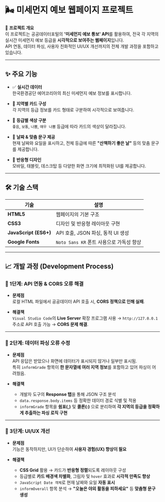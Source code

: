 
# 🌬️ 미세먼지 예보 웹페이지 프로젝트

🚀 **프로젝트 개요**  
이 프로젝트는 공공데이터포털의 **'미세먼지 예보 통보' API**를 활용하여, 전국 각 지역의 실시간 미세먼지 예보 등급을 **시각적으로 보여주는 웹페이지**입니다.  
API 연동, 데이터 파싱, 사용자 친화적인 UI/UX 개선까지의 전체 개발 과정을 포함하고 있습니다.

---

## ✨ 주요 기능

- ✅ **실시간 데이터**  
  한국환경공단 에어코리아의 최신 미세먼지 예보 정보를 표시합니다.

- 📍 **지역별 카드 구성**  
  각 지역의 등급 정보를 카드 형태로 구분하여 시각적으로 보여줍니다.

- 🎨 **등급별 색상 구분**  
  `좋음`, `보통`, `나쁨`, `매우 나쁨` 등급에 따라 카드의 색상이 달라집니다.

- 📅 **날짜 & 맞춤 문구 제공**  
  현재 날짜와 요일을 표시하고, 전체 등급에 따른 **"산책하기 좋은 날"** 등의 맞춤 문구를 제공합니다.

- 📱 **반응형 디자인**  
  모바일, 태블릿, 데스크탑 등 다양한 화면 크기에 최적화된 UI를 제공합니다.

---

## 🛠️ 기술 스택

| 기술 | 설명 |
|------|------|
| **HTML5** | 웹페이지의 기본 구조 |
| **CSS3** | 디자인 및 반응형 레이아웃 구현 |
| **JavaScript (ES6+)** | API 호출, JSON 파싱, 동적 UI 생성 |
| **Google Fonts** | `Noto Sans KR` 폰트 사용으로 가독성 향상 |

---

## 📈 개발 과정 (Development Process)

### 🔹 1단계: API 연동 & CORS 오류 해결

- **문제점**  
  로컬 HTML 파일에서 공공데이터 API 호출 시, **CORS 정책으로 인해 실패**.

- **해결책**  
  `Visual Studio Code`의 **Live Server** 확장 프로그램 사용 → `http://127.0.0.1` 주소로 API 호출 가능 → **CORS 문제 해결**.

---

### 🔹 2단계: 데이터 파싱 오류 수정

- **문제점**  
  API 응답은 받았으나 화면에 데이터가 표시되지 않거나 일부만 표시됨.  
  특히 `informGrade` 항목이 **한 문자열에 여러 지역 정보**를 포함하고 있어 파싱이 어려웠음.

- **해결책**
  - 개발자 도구의 **Response 탭**을 통해 JSON 구조 분석
  - `data.response.body.items` 등 정확한 데이터 경로 식별 및 적용
  - `informGrade` 항목을 **쉼표(,)** 및 **콜론(:)** 으로 분리하여 **각 지역의 등급을 정확하게 추출하는 파싱 로직 구현**

---

### 🔹 3단계: UI/UX 개선

- **문제점**  
  기능은 동작하지만, UI가 단순하여 **사용자 경험(UX) 향상이 필요**

- **해결책**
  - **CSS Grid** 활용 → 카드가 **반응형 정렬**되도록 레이아웃 구성
  - 등급별로 **카드 배경색 차별화**, 그림자 및 `hover` 효과로 **시각적 만족도 향상**
  - `JavaScript Date 객체`로 현재 날짜와 요일 **자동 표시**
  - `informOverall` 항목 분석 → **"오늘은 야외 활동을 피하세요"** 등 **맞춤형 문구 생성**

